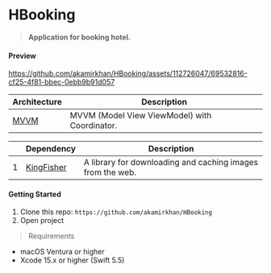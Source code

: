 # HBooking
> __Application for booking hotel.__

#### Preview



https://github.com/akamirkhan/HBooking/assets/112726047/69532816-cf25-4f81-bbec-0ebb9b91d057



|Architecture|Description|
|-|-|
|[MVVM]()|MVVM (Model View ViewModel) with Coordinator.|

||Dependency|Description|
|-|-|-|
|1|[KingFisher](https://github.com/onevcat/Kingfisher)|A library for downloading and caching images from the web.|

#### Getting Started
1. Clone this repo: ``` https://github.com/akamirkhan/HBooking ```
2. Open project

> Requirements
- macOS Ventura or higher
- Xcode 15.x or higher (Swift 5.5)
